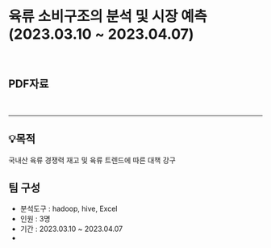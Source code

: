 # 육류 소비구조의 분석 및 시장 예측(2023.03.10 ~ 2023.04.07)
<br/>

## PDF자료
<br/>

---
## 💡목적
국내산 육류 경쟁력 재고 및 육류 트렌드에 따른 대책 강구
<br/>

## 팀 구성

- 분석도구 : hadoop, hive, Excel
- 인원 : 3명
- 기간 : 2023.03.10 ~ 2023.04.07
- <br/>

